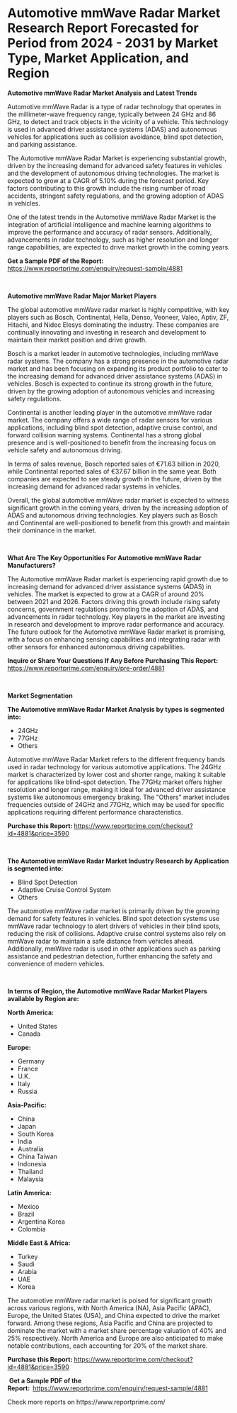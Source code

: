 <p><h1>Automotive mmWave Radar Market Research Report Forecasted for Period from 2024 -  2031 by Market Type, Market Application, and Region</h1></p><p><strong>Automotive mmWave Radar Market Analysis and Latest Trends</strong></p>
<p><p>Automotive mmWave Radar is a type of radar technology that operates in the millimeter-wave frequency range, typically between 24 GHz and 86 GHz, to detect and track objects in the vicinity of a vehicle. This technology is used in advanced driver assistance systems (ADAS) and autonomous vehicles for applications such as collision avoidance, blind spot detection, and parking assistance.</p><p>The Automotive mmWave Radar Market is experiencing substantial growth, driven by the increasing demand for advanced safety features in vehicles and the development of autonomous driving technologies. The market is expected to grow at a CAGR of 5.10% during the forecast period. Key factors contributing to this growth include the rising number of road accidents, stringent safety regulations, and the growing adoption of ADAS in vehicles.</p><p>One of the latest trends in the Automotive mmWave Radar Market is the integration of artificial intelligence and machine learning algorithms to improve the performance and accuracy of radar sensors. Additionally, advancements in radar technology, such as higher resolution and longer range capabilities, are expected to drive market growth in the coming years.</p></p>
<p><strong>Get a Sample PDF of the Report:&nbsp;</strong> <a href="https://www.reportprime.com/enquiry/request-sample/4881">https://www.reportprime.com/enquiry/request-sample/4881</a></p>
<p>&nbsp;</p>
<p><strong>Automotive mmWave Radar Major Market Players</strong></p>
<p><p>The global automotive mmWave radar market is highly competitive, with key players such as Bosch, Continental, Hella, Denso, Veoneer, Valeo, Aptiv, ZF, Hitachi, and Nidec Elesys dominating the industry. These companies are continually innovating and investing in research and development to maintain their market position and drive growth.</p><p>Bosch is a market leader in automotive technologies, including mmWave radar systems. The company has a strong presence in the automotive radar market and has been focusing on expanding its product portfolio to cater to the increasing demand for advanced driver assistance systems (ADAS) in vehicles. Bosch is expected to continue its strong growth in the future, driven by the growing adoption of autonomous vehicles and increasing safety regulations.</p><p>Continental is another leading player in the automotive mmWave radar market. The company offers a wide range of radar sensors for various applications, including blind spot detection, adaptive cruise control, and forward collision warning systems. Continental has a strong global presence and is well-positioned to benefit from the increasing focus on vehicle safety and autonomous driving.</p><p>In terms of sales revenue, Bosch reported sales of €71.63 billion in 2020, while Continental reported sales of €37.67 billion in the same year. Both companies are expected to see steady growth in the future, driven by the increasing demand for advanced radar systems in vehicles.</p><p>Overall, the global automotive mmWave radar market is expected to witness significant growth in the coming years, driven by the increasing adoption of ADAS and autonomous driving technologies. Key players such as Bosch and Continental are well-positioned to benefit from this growth and maintain their dominance in the market.</p></p>
<p>&nbsp;</p>
<p><strong>What Are The Key Opportunities For Automotive mmWave Radar Manufacturers?</strong></p>
<p><p>The Automotive mmWave Radar market is experiencing rapid growth due to increasing demand for advanced driver assistance systems (ADAS) in vehicles. The market is expected to grow at a CAGR of around 20% between 2021 and 2026. Factors driving this growth include rising safety concerns, government regulations promoting the adoption of ADAS, and advancements in radar technology. Key players in the market are investing in research and development to improve radar performance and accuracy. The future outlook for the Automotive mmWave Radar market is promising, with a focus on enhancing sensing capabilities and integrating radar with other sensors for enhanced autonomous driving capabilities.</p></p>
<p><strong>Inquire or Share Your Questions If Any Before Purchasing This Report:</strong> <a href="https://www.reportprime.com/enquiry/pre-order/4881">https://www.reportprime.com/enquiry/pre-order/4881</a></p>
<p>&nbsp;</p>
<p><strong>Market Segmentation</strong></p>
<p><strong>The Automotive mmWave Radar Market Analysis by types is segmented into:</strong></p>
<p><ul><li>24GHz</li><li>77GHz</li><li>Others</li></ul></p>
<p><p>Automotive mmWave Radar Market refers to the different frequency bands used in radar technology for various automotive applications. The 24GHz market is characterized by lower cost and shorter range, making it suitable for applications like blind-spot detection. The 77GHz market offers higher resolution and longer range, making it ideal for advanced driver assistance systems like autonomous emergency braking. The "Others" market includes frequencies outside of 24GHz and 77GHz, which may be used for specific applications requiring different performance characteristics.</p></p>
<p><strong>Purchase this Report:&nbsp;</strong><a href="https://www.reportprime.com/checkout?id=4881&price=3590">https://www.reportprime.com/checkout?id=4881&price=3590</a></p>
<p>&nbsp;</p>
<p><strong>The Automotive mmWave Radar Market Industry Research by Application is segmented into:</strong></p>
<p><ul><li>Blind Spot Detection</li><li>Adaptive Cruise Control System</li><li>Others</li></ul></p>
<p><p>The automotive mmWave radar market is primarily driven by the growing demand for safety features in vehicles. Blind spot detection systems use mmWave radar technology to alert drivers of vehicles in their blind spots, reducing the risk of collisions. Adaptive cruise control systems also rely on mmWave radar to maintain a safe distance from vehicles ahead. Additionally, mmWave radar is used in other applications such as parking assistance and pedestrian detection, further enhancing the safety and convenience of modern vehicles.</p></p>
<p>&nbsp;</p>
<p><strong>In terms of Region, the Automotive mmWave Radar Market Players available by Region are:</strong></p>
<p>
    <p> <strong> North America: </strong>
        <ul>
            <li>United States</li>
            <li>Canada</li>
        </ul>
        </p> 
    <p> <strong> Europe: </strong>
        <ul>
            <li>Germany</li>
            <li>France</li>
            <li>U.K.</li>
            <li>Italy</li>
            <li>Russia</li>
        </ul>
        </p> 
    <p> <strong> Asia-Pacific: </strong>
        <ul>
            <li>China</li>
            <li>Japan</li>
            <li>South Korea</li>
            <li>India</li>
            <li>Australia</li>
            <li>China Taiwan</li>
            <li>Indonesia</li>
            <li>Thailand</li>
            <li>Malaysia</li>
        </ul>
        </p> 
    <p> <strong> Latin America: </strong>
        <ul>
            <li>Mexico</li>
            <li>Brazil</li>
            <li>Argentina Korea</li>
            <li>Colombia</li>
        </ul>
        </p> 
    <p> <strong> Middle East & Africa: </strong>
        <ul>
            <li>Turkey</li>
            <li>Saudi</li>
            <li>Arabia</li>
            <li>UAE</li>
            <li>Korea</li>
        </ul>
    </p>
    </p>
<p><p>The automotive mmWave radar market is poised for significant growth across various regions, with North America (NA), Asia Pacific (APAC), Europe, the United States (USA), and China expected to drive the market forward. Among these regions, Asia Pacific and China are projected to dominate the market with a market share percentage valuation of 40% and 25% respectively. North America and Europe are also anticipated to make notable contributions, each accounting for 20% of the market share.</p></p>
<p><strong>Purchase this Report: </strong><a href="https://www.reportprime.com/checkout?id=4881&price=3590">https://www.reportprime.com/checkout?id=4881&price=3590</a></p>
<p>&nbsp;<strong>Get a Sample PDF of the Report:&nbsp;&nbsp;</strong><a href="https://www.reportprime.com/enquiry/request-sample/4881">https://www.reportprime.com/enquiry/request-sample/4881</a></p>
<p><strong></strong></p>
<p>Check more reports on https://www.reportprime.com/</p>